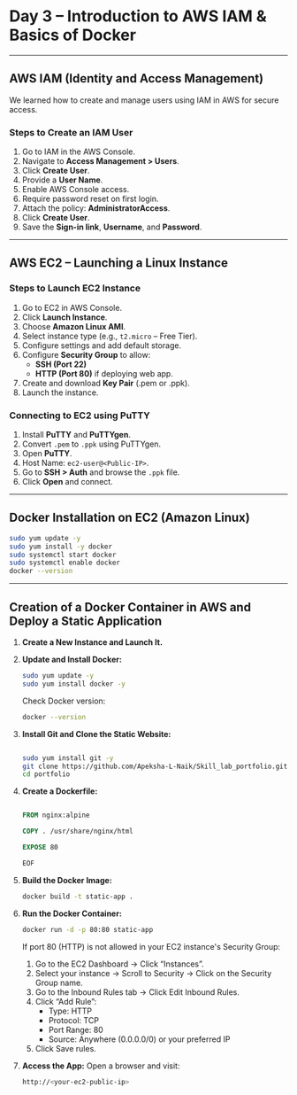 # Day 3 – Introduction to AWS IAM & Basics of Docker

---

## AWS IAM (Identity and Access Management)

We learned how to create and manage users using IAM in AWS for secure access.

### Steps to Create an IAM User

1. Go to IAM in the AWS Console.
2. Navigate to **Access Management > Users**.
3. Click **Create User**.
4. Provide a **User Name**.
5. Enable AWS Console access.
6. Require password reset on first login.
7. Attach the policy: **AdministratorAccess**.
8. Click **Create User**.
9. Save the **Sign-in link**, **Username**, and **Password**.

---

## AWS EC2 – Launching a Linux Instance

### Steps to Launch EC2 Instance

1. Go to EC2 in AWS Console.
2. Click **Launch Instance**.
3. Choose **Amazon Linux AMI**.
4. Select instance type (e.g., `t2.micro` – Free Tier).
5. Configure settings and add default storage.
6. Configure **Security Group** to allow:
   - **SSH (Port 22)**
   - **HTTP (Port 80)** if deploying web app.
7. Create and download **Key Pair** (.pem or .ppk).
8. Launch the instance.

### Connecting to EC2 using PuTTY

1. Install **PuTTY** and **PuTTYgen**.
2. Convert `.pem` to `.ppk` using PuTTYgen.
3. Open **PuTTY**.
4. Host Name: `ec2-user@<Public-IP>`.
5. Go to **SSH > Auth** and browse the `.ppk` file.
6. Click **Open** and connect.

---

## Docker Installation on EC2 (Amazon Linux)

```bash
sudo yum update -y
sudo yum install -y docker
sudo systemctl start docker
sudo systemctl enable docker
docker --version
```

---

## Creation of a Docker Container in AWS and Deploy a Static Application

1. **Create a New Instance and Launch It.**

2. **Update and Install Docker:**

    ```bash
    sudo yum update -y
    sudo yum install docker -y
    ```

    Check Docker version:

    ```bash
    docker --version
    ```

3. **Install Git and Clone the Static Website:**

    ```bash

    sudo yum install git -y
    git clone https://github.com/Apeksha-L-Naik/Skill_lab_portfolio.git
    cd portfolio
    ```

4. **Create a Dockerfile:**

    ```dockerfile

    FROM nginx:alpine

    COPY . /usr/share/nginx/html

    EXPOSE 80

    EOF
    ```

5. **Build the Docker Image:**

    ```bash
    docker build -t static-app .
    ```

6. **Run the Docker Container:**

    ```bash
    docker run -d -p 80:80 static-app
    ```

    If port 80 (HTTP) is not allowed in your EC2 instance's Security Group:

    1. Go to the EC2 Dashboard → Click “Instances”.
    2. Select your instance → Scroll to Security → Click on the Security Group name.
    3. Go to the Inbound Rules tab → Click Edit Inbound Rules.
    4. Click “Add Rule”:
        - Type: HTTP
        - Protocol: TCP
        - Port Range: 80
        - Source: Anywhere (0.0.0.0/0) or your preferred IP
    5. Click Save rules.

7. **Access the App:**
    Open a browser and visit:

    ```bash
    http://<your-ec2-public-ip>
    ```
